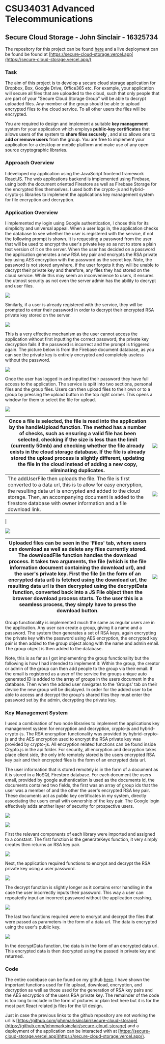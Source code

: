 #
# **CSU34031 Advanced Telecommunications**

## **Secure Cloud Storage - John Sinclair - 16325734**

The repository for this project can be found [here](https://github.com/johnmarksinclair/secure-cloud-storage) and a live deployment can be found be found at [https://secure-cloud-storage.vercel.app](https://secure-cloud-storage.vercel.app/)

### **Task**

The aim of this project is to develop a secure cloud storage application for Dropbox, Box, Google Drive, Office365 etc. For example, your application will secure all files that are uploaded to the cloud, such that only people that are part of your &quot;Secure Cloud Storage Group&quot; will be able to decrypt uploaded files. Any member of the group should be able to upload encrypted files to the cloud service. To all other users the files will be encrypted.

You are required to design and implement a suitable **key management** system for your application which employs **public-key certificates** that allows users of the system to **share files securely** , and also allows one to **add or remove users** from the group. You are free to implement your application for a desktop or mobile platform and make use of any open source cryptographic libraries.

### **Approach Overview**

I developed my application using the JavaScript frontend framework ReactJS. The web applications backend is implemented using Firebase, using both the document oriented Firestore as well as Firebase Storage for the encrypted files themselves. I used both the crypto-js and hybrid-crypto-js libraries to implement the applications key management system for file encryption and decryption.

### **Application Overview**

I implemented my login using Google authentication, I chose this for its simplicity and universal appeal. When a user logs in, the application checks the database to see whether the user is registered with the service, if not the following prompt is shown. It is requesting a password from the user that will be used to encrypt the user&#39;s private key so as not to store a plain text version of it on the server. When the user has decided on a password the application generates a new RSA key pair and encrypts the RSA private key using AES encryption with the password as the secret key. Note, the password is not stored anywhere, if the user forgets it they will be unable to decrypt their private key and therefore, any files they had stored on the cloud service. While this may seem an inconvenience to users, it ensures the utmost security as not even the server admin has the ability to decrypt and user files.

![](RackMultipart20210425-4-17f693q_html_4cac2aa17af9bad.png)

Similarly, if a user is already registered with the service, they will be prompted to enter their password in order to decrypt their encrypted RSA private key stored on the server.

![](RackMultipart20210425-4-17f693q_html_7f9ca03ac95ef73d.png)

This is a very effective mechanism as the user cannot access the application without first inputting the correct password, the private key decryption fails if the password is incorrect and the prompt is triggered again. The picture below is from the Firebase document database, as you can see the private key is entirely encrypted and completely useless without the password.

![](RackMultipart20210425-4-17f693q_html_cf44c5fb42287adc.png)

Once the user has logged in and inputted their password they have full access to the application. The service is split into two sections, personal files and the group files. Users can then upload files to their own or to a group by pressing the upload button in the top right corner. This opens a window for them to select the file for upload.

![](RackMultipart20210425-4-17f693q_html_f4704561b7747a5b.png)

| Once a file is selected, the file is read into the application by the handleUpload function. The method has a number of checks, such as ensuring a valid file has been selected, checking if the size is less than the limit (currently 50mb) and checking whether the file already exists in the cloud storage database. If the file is already stored the upload process is slightly different, updating the file in the cloud instead of adding a new copy, eliminating duplicates. | ![](RackMultipart20210425-4-17f693q_html_dce46169b90300b3.png) |
| --- | --- |
| The addUserFile then uploads the file. The file is first converted to a data url, this is to allow for easy encryption, the resulting data url is encrypted and added to the cloud storage. Then, an accompanying document is added to the firestore database with owner information and a file download link. | ![](RackMultipart20210425-4-17f693q_html_398f6046b68c3888.png)
 |

![](RackMultipart20210425-4-17f693q_html_be3f2038f7fcf962.png)

| Uploaded files can be seen in the &#39;Files&#39; tab, where users can download as well as delete any files currently stored. The downloadFile function handles the download process. It takes two arguments, the file (which is the file information document containing the download url), and the user&#39;s private key. First the file (in the form of an encrypted data url) is fetched using the download url, the resulting data url is then decrypted using the decryptData function, converted back into a JS File object then the browser download process starts. To the user this is a seamless process, they simply have to press the download button. | ![](RackMultipart20210425-4-17f693q_html_4eefc211e3521197.png) |
| --- | --- |

Group functionality is implemented much the same as regular users are in the application. Any user can create a group, giving it a name and a password. The system then generates a set of RSA keys, again encrypting the private key with the password using AES encryption, the encrypted key pair is then added to the group object along with the name and admin email. The group object is then added to the database.

Note, this is as far as I got implementing the group functionality but the following is how I had intended to implement it: Within the group, the creator or admin of the group can then add people to the group via their email. If the email is registered as a user of the service the groups unique auto generated ID is added to the array of groups in the users document in the database. Then when the added user navigates to the &#39;Groups&#39; tab on their device the new group will be displayed. In order for the added user to be able to access and decrypt the group&#39;s shared files they must enter the password set by the admin, decrypting the private key.

### **Key Management System**

I used a combination of two node libraries to implement the applications key management system for encryption and decryption, crypto-js and hybrid-crypto-js. The RSA encryption functionality was provided by hybrid-crypto-js and the AES encryption used to encrypt the RSA private key was provided by crypto-js. All encryption related functions can be found inside Crypto.js in the api folder. For security, all encryption and decryption takes place client side, the only info remotely stored is the users encrypted RSA key pair and their encrypted files is the form of an encrypted data url.

The user information that is stored remotely is in the form of a document as it is stored in a NoSQL Firestore database. For each document the users email, provided by google authentication is used as the documents id, the documents contained two fields, the first was an array of group ids that the user was a member of and the other the user&#39;s encrypted RSA key pair. These documents act as public key certificates in my system, directly associating the users email with ownership of the key pair. The Google login effectively adds another layer of security for prospective users.

![](RackMultipart20210425-4-17f693q_html_7dffc14af1cfe674.png)

![](RackMultipart20210425-4-17f693q_html_a9f8e3c2b90df461.png)

First the relevant components of each library were imported and assigned to a constant. The first function is the generateKeys function, it very simply creates then returns an RSA key pair.

![](RackMultipart20210425-4-17f693q_html_c216837d3340da06.png)

Next, the application required functions to encrypt and decrypt the RSA private key using a user password.

![](RackMultipart20210425-4-17f693q_html_82d793d2b6573821.png)

The decrypt function is slightly longer as it contains error handling in the case the user incorrectly inputs their password. This way a user can repeatedly input an incorrect password without the application crashing.

![](RackMultipart20210425-4-17f693q_html_3075a7ac7db44928.png)

The last two functions required were to encrypt and decrypt the files that were passed as parameters in the form of a data url. The data is encrypted using the user&#39;s public key.

![](RackMultipart20210425-4-17f693q_html_5b03d6811e63f41.png)

In the decryptData function, the data is in the form of an encrypted data url. This encrypted data is then decrypted using the passed in private key and returned.

### **Code**

The entire codebase can be found on my github [here](https://github.com/johnmarksinclair/secure-cloud-storage). I have shown the important functions used for file upload, download, encryption, and decryption as well as those used for the generation of RSA key pairs and the AES encryption of the users RSA private key. The remainder of the code is too long to include in the form of pictures or plain text here but it is for the most part React related js files for the UI design.

Just in case the previous links to the github repository are not working the url is [https://github.com/johnmarksinclair/secure-cloud-storage](https://github.com/johnmarksinclair/secure-cloud-storage) and a deployment of the application can be interacted with at [https://secure-cloud-storage.vercel.app](https://secure-cloud-storage.vercel.app/).

